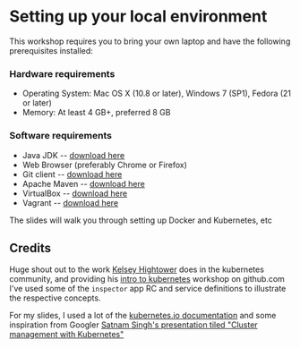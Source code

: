 # Setting up your local environment

This workshop requires you to bring your own laptop and have the following prerequisites installed:

### Hardware requirements

* Operating System: Mac OS X (10.8 or later), Windows 7 (SP1), Fedora (21 or later)
* Memory: At least 4 GB+, preferred 8 GB

### Software requirements

* Java JDK -- [download here](http://www.oracle.com/technetwork/java/javase/downloads/jdk8-downloads-2133151.html)
* Web Browser (preferably Chrome or Firefox)
* Git client -- [download here](https://git-scm.com/book/en/v2/Getting-Started-Installing-Git)
* Apache Maven -- [download here](https://maven.apache.org/download.cgi)
* VirtualBox -- [download here](https://www.virtualbox.org/wiki/Download_Old_Builds_4_3)
* Vagrant -- [download here](http://www.vagrantup.com/downloads.html)

The slides will walk you through setting up Docker and Kubernetes, etc


## Credits

Huge shout out to the work [Kelsey Hightower](https://github.com/kelseyhightower/) does in the kubernetes community, and providing his [intro to kubernetes](https://github.com/kelseyhightower/intro-to-kubernetes-workshop) workshop on github.com I've used some of the `inspector` app RC and service definitions to illustrate the respective concepts.
 
For my slides, I used a lot of the [kubernetes.io documentation]() and some inspiration from Googler [
Satnam Singh's presentation tiled "Cluster management with Kubernetes"](http://www.slideshare.net/SatnamSingh67/2015-0605-cluster-management-with-kubernetes) 

